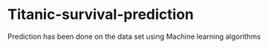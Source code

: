 # Titanic-survival-prediction
Prediction has been done on the data set using Machine learning algorithms
